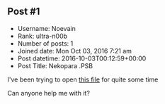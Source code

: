 ## Post #1
- Username: Noevain
- Rank: ultra-n00b
- Number of posts: 1
- Joined date: Mon Oct 03, 2016 7:21 am
- Post datetime: 2016-10-03T00:12:59+00:00
- Post Title: Nekopara .PSB

I've been trying to open [this file](https://drive.google.com/open?id=0B17wMss52px5c0VKRTNTYk1tdTg) for quite some time

Can anyone help me with it?
